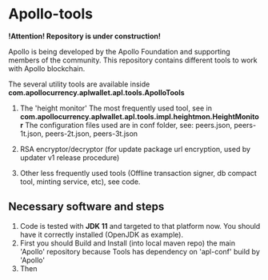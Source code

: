 # Apollo-tools
**!Attention! Repository is under construction!**

Apollo is being developed by the Apollo Foundation and supporting members of the community.
This repository contains different tools to work with Apollo blockchain.

The several utility tools are available inside **com.apollocurrency.aplwallet.apl.tools.ApolloTools**  

1. The 'height monitor'
The most frequently used tool, see in
**com.apollocurrency.aplwallet.apl.tools.impl.heightmon.HeightMonitor**
The configuration files used are in conf folder, see: peers.json, peers-1t.json, peers-2t.json, peers-3t.json 

2. RSA encryptor/decryptor (for update package url encryption, used by updater v1 release procedure)

3. Other less frequently used tools (Offline transaction signer, db compact tool, minting service, etc), see code.

## Necessary software and steps
1. Code is tested with **JDK 11** and targeted to that platform now. You should have it correctly installed (OpenJDK as example).
2. First you should Build and Install (into local maven repo) the main 'Apollo' repository because Tools has dependency on 'apl-conf' build by 'Apollo'
3. Then 